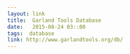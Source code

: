 ```yaml
---
layout: link
title:  Garland Tools Database
date:   2015-08-24 03::00
tags:  database
link: http://www.garlandtools.org/db/
---
```


